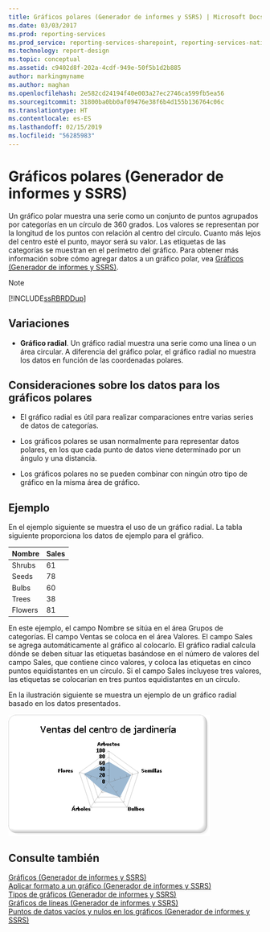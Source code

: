 ```yaml
---
title: Gráficos polares (Generador de informes y SSRS) | Microsoft Docs
ms.date: 03/03/2017
ms.prod: reporting-services
ms.prod_service: reporting-services-sharepoint, reporting-services-native
ms.technology: report-design
ms.topic: conceptual
ms.assetid: c9402d8f-202a-4cdf-949e-50f5b1d2b885
author: markingmyname
ms.author: maghan
ms.openlocfilehash: 2e582cd24194f40e003a27ec2746ca599fb5ea56
ms.sourcegitcommit: 31800ba0bb0af09476e38f6b4d155b136764c06c
ms.translationtype: HT
ms.contentlocale: es-ES
ms.lasthandoff: 02/15/2019
ms.locfileid: "56285983"
---
```

# <a name="polar-charts-report-builder-and-ssrs"></a>Gráficos polares (Generador de informes y SSRS)
  Un gráfico polar muestra una serie como un conjunto de puntos agrupados por categorías en un círculo de 360 grados. Los valores se representan por la longitud de los puntos con relación al centro del círculo. Cuanto más lejos del centro esté el punto, mayor será su valor. Las etiquetas de las categorías se muestran en el perímetro del gráfico. Para obtener más información sobre cómo agregar datos a un gráfico polar, vea [Gráficos &#40;Generador de informes y SSRS&#41;](../../reporting-services/report-design/charts-report-builder-and-ssrs.md).  
  
> [!NOTE]  
>  [!INCLUDE[ssRBRDDup](../../includes/ssrbrddup-md.md)]  
  
## <a name="variations"></a>Variaciones  
  
-   **Gráfico radial**. Un gráfico radial muestra una serie como una línea o un área circular. A diferencia del gráfico polar, el gráfico radial no muestra los datos en función de las coordenadas polares.  
  
## <a name="data-considerations-for-polar-charts"></a>Consideraciones sobre los datos para los gráficos polares  
  
-   El gráfico radial es útil para realizar comparaciones entre varias series de datos de categorías.  
  
-   Los gráficos polares se usan normalmente para representar datos polares, en los que cada punto de datos viene determinado por un ángulo y una distancia.  
  
-   Los gráficos polares no se pueden combinar con ningún otro tipo de gráfico en la misma área de gráfico.  
  
## <a name="example"></a>Ejemplo  
 En el ejemplo siguiente se muestra el uso de un gráfico radial. La tabla siguiente proporciona los datos de ejemplo para el gráfico.  
  
|Nombre|Sales|  
|----------|-----------|  
|Shrubs|61|  
|Seeds|78|  
|Bulbs|60|  
|Trees|38|  
|Flowers|81|  
  
 En este ejemplo, el campo Nombre se sitúa en el área Grupos de categorías. El campo Ventas se coloca en el área Valores. El campo Sales se agrega automáticamente al gráfico al colocarlo. El gráfico radial calcula dónde se deben situar las etiquetas basándose en el número de valores del campo Sales, que contiene cinco valores, y coloca las etiquetas en cinco puntos equidistantes en un círculo. Si el campo Sales incluyese tres valores, las etiquetas se colocarían en tres puntos equidistantes en un círculo.  
  
 En la ilustración siguiente se muestra un ejemplo de un gráfico radial basado en los datos presentados.  
  
 ![Gráfico radial](../../reporting-services/report-design/media/rs-radarchart.gif "Gráfico radial")  
  
## <a name="see-also"></a>Consulte también  
 [Gráficos &#40;Generador de informes y SSRS&#41;](../../reporting-services/report-design/charts-report-builder-and-ssrs.md)   
 [Aplicar formato a un gráfico &#40;Generador de informes y SSRS&#41;](../../reporting-services/report-design/formatting-a-chart-report-builder-and-ssrs.md)   
 [Tipos de gráficos &#40;Generador de informes y SSRS&#41;](../../reporting-services/report-design/chart-types-report-builder-and-ssrs.md)   
 [Gráficos de líneas &#40;Generador de informes y SSRS&#41;](../../reporting-services/report-design/line-charts-report-builder-and-ssrs.md)   
 [Puntos de datos vacíos y nulos en los gráficos &#40;Generador de informes y SSRS&#41;](../../reporting-services/report-design/empty-and-null-data-points-in-charts-report-builder-and-ssrs.md)  
  
  

